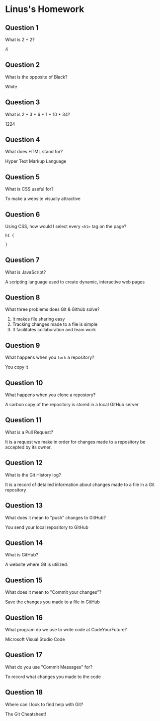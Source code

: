 # Linus's Homework

## Question 1

What is 2 + 2?

4

## Question 2

What is the opposite of Black?

White

## Question 3

What is  2 * 3 * 6 * 1 * 10 * 34?

1224

## Question 4 

What does HTML stand for?

Hyper Text Markup Language

## Question 5

What is CSS useful for?

To make a website visually attractive

## Question 6

Using CSS, how would I select every `<h1>` tag on the page?

```css
h1 {

}
```

## Question 7

What is JavaScript?

A scripting language used to create dynamic, interactive web pages

## Question 8

What three problems does Git & Github solve?

1. It makes file sharing easy
2. Tracking changes made to a file is simple
3. It facilitates collaboration and team work

## Question 9

What happens when you `fork` a repository?

You copy it

## Question 10 

What happens when you clone a repostory?

A carbon copy of the repository is stored in a local GitHub server

## Question 11

What is a Pull Request?

It is a request we make in order for changes made to a repository be accepted by its owner.

## Question 12

What is the Git History log?

It is a record of detailed information about changes made to a file in a Git repository

## Question 13

What does it mean to "push" changes to GitHub?

You send your local repository to GitHub

## Question 14

What is GitHub?

A website where Git is utilized.

## Question 15

What does it mean to "Commit your changes"?

Save the changes you made to a file in GitHub

## Question 16

What program do we use to write code at CodeYourFuture?

Microsoft Visual Studio Code

## Question 17

What do you use "Commit Messages" for?

To record what changes you made to the code

## Question 18

Where can I look to find help with Git?

The Git Cheatsheet!
